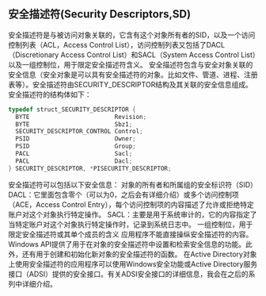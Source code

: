 ## 安全描述符(Security Descriptors,SD)

安全描述符是与被访问对象关联的，它含有这个对象所有者的SID，以及一个访问控制列表（ACL，Access Control List），访问控制列表又包括了DACL（Discretionary Access Control List）和SACL（System Access Control List）以及一组控制位，用于限定安全描述符含义。
安全描述符包含与安全对象关联的安全信息（安全对象是可以具有安全描述符的对象。比如文件、管道、进程、注册表等）。安全描述符由SECURITY_DESCRIPTOR结构及其关联的安全信息组成。安全描述符的结构体如下：

```c++
typedef struct_SECURITY_DESCRIPTOR {
  BYTE                        Revision;
  BYTE                        Sbz1;
  SECURITY_DESCRIPTOR_CONTROL Control;
  PSID                        Owner;
  PSID                        Group;
  PACL                        Sacl;
  PACL                        Dacl;
} SECURITY_DESCRIPTOR, *PISECURITY_DESCRIPTOR;
```

安全描述符可以包括以下安全信息：
对象的所有者和所属组的安全标识符（SID）
DACL：它里面包含零个（可以为0，之后会有详细介绍）或多个访问控制项（ACE，Access Control Entry），每个访问控制项的内容描述了允许或拒绝特定账户对这个对象执行特定操作。
SACL：主要是用于系统审计的，它的内容指定了当特定账户对这个对象执行特定操作时，记录到系统日志中。
一组控制位，用于限定安全描述符或其单个成员的含义
应用程序不能直接操纵安全描述符的内容。 Windows API提供了用于在对象的安全描述符中设置和检索安全信息的功能。此外，还有用于创建和初始化新对象的安全描述符的函数。
在Active Directory对象上使用安全描述符的应用程序可以使用Windows安全功能或Active Directory服务接口（ADSI）提供的安全接口。有关ADSI安全接口的详细信息，我会在之后的系列中详细介绍。